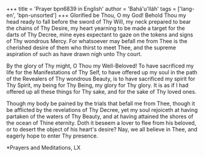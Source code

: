 +++
title = 'Prayer bpn6839 in English'
author = 'Bahá'u'lláh'
tags = ['lang-en', 'bpn-unsorted']
+++
Glorified be Thou, O my God!  Behold Thou my head ready to fall before the sword of Thy Will, my neck prepared to bear the chains of Thy Desire, my heart yearning to be made a target for the darts of Thy Decree, mine eyes expectant to gaze on the tokens and signs of Thy wondrous Mercy.  For whatsoever may befall me from Thee is the cherished desire of them who thirst to meet Thee, and the supreme aspiration of such as have drawn nigh unto Thy court.

By the glory of Thy might, O Thou my Well-Beloved!  To have sacrificed my life for the Manifestations of Thy Self, to have offered up my soul in the path of the Revealers of Thy wondrous Beauty, is to have sacrificed my spirit for Thy Spirit, my being for Thy Being, my glory for Thy glory.  It is as if I had offered up all these things for Thy sake, and for the sake of Thy loved ones.

Though my body be pained by the trials that befall me from Thee, though it be afflicted by the revelations of Thy Decree, yet my soul rejoiceth at having partaken of the waters of Thy Beauty, and at having attained the shores of the ocean of Thine eternity.  Doth it beseem a lover to flee from his beloved, or to desert the object of his heart's desire?  Nay, we all believe in Thee, and eagerly hope to enter Thy presence.

 

*Prayers and Meditations, LX
